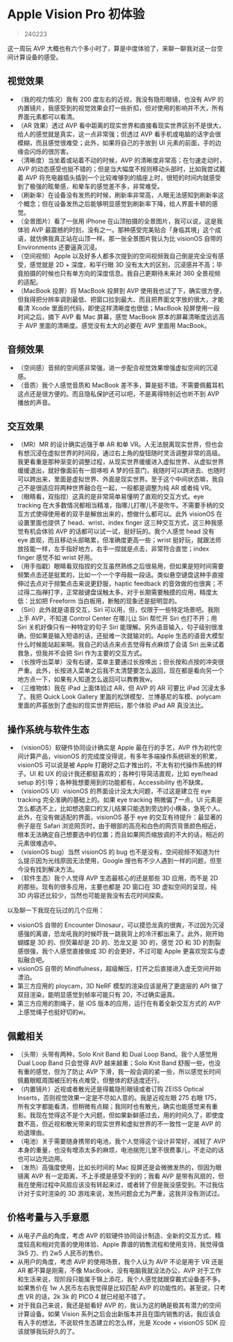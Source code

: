 # Apple Vision Pro 初体验

> 240223

这一周玩 AVP 大概也有六个多小时了，算是中度体验了，来聊一聊我对这一台空间计算设备的感受。

## 视觉效果

- （我的视力情况）我有 200 度左右的近视，我没有隐形眼镜，也没有 AVP 的内置镜片，我感受到的视觉效果会打一些折扣，但对使用的影响并不大，所有界面元素都可以看清。
- （AR 效果）透过 AVP 看中距离的现实世界和直接看现实世界区别不是很大，给人的感觉就是真实，这一点非常强；但透过 AVP 看手机或电脑的话字会很模糊，而且感觉很难受；此外，如果将自己的手放到 UI 元素的前面，手的边缘会闪烁的很厉害。
- （清晰度）当坐着或站着不动的时候，AVP 的清晰度非常高；在匀速走动时，AVP 的动态感受也挺不错的；但是当大幅度不规则移动头部时，比如我尝试戴着 AVP 将充电器插头插到一个比较难够到的插座上时，很短的时间内就感受到了极强的眩晕感，和晕车的感觉差不多，非常难受。
- （刷新率）在设备没有发热的时候，刷新率非常高，人眼无法感知到刷新率这个概念；但在设备发热之后能够明显感觉到刷新率下降，给人界面卡顿的感觉。
- （全景图片）看了一张用 iPhone 在山顶拍摄的全景图片，我可以说，这是我体验 AVP 最震撼的时刻，没有之一。那种感受完美贴合「身临其境」这个成语，就仿佛我真正站在山顶一样。那一张全景图片我认为比 visionOS 自带的 Environments 还要逼真沉浸。
- （空间视频）Apple 以及好多人都多次提到的空间视频我自己倒是完全没有感受，感觉就是 2D + 深度，和平行眼 3D 没有太大的区别，沉浸感并不高；毕竟拍摄的时候也只有单方向的深度信息。我自己更期待未来对 360 全景视频的适配。
- （MacBook 投屏）将 MacBook 投屏到 AVP 使用我也试了下，确实很方便，但我得把分辨率调到最低、把窗口拉到最大、而且把界面文字放的很大，才能看清 Xcode 里面的代码，即使这样清晰度也很低；MacBook 投屏使用一段时间之后，摘下 AVP 看 Mac 屏幕，感觉 MacBook 原本的屏幕清晰度远远高于 AVP 里面的清晰度。感觉没有太大的必要在 AVP 里面用 MacBook。

## 音频效果

- （空间感）音频的空间感非常强，进一步配合视觉效果增强虚拟空间的沉浸感。
- （音质）我个人感觉音质和 MacBook 差不多，算是挺不错。不需要佩戴耳机这点还是很方便的。而且隐私保护还可以吧，不是离得特别近也听不到 AVP 播放的声音。

## 交互效果

- （MR）MR 的设计确实远强于单 AR 和单 VR。人无法脱离现实世界，但也会有想沉浸在虚拟世界的时间段，通过右上角的旋钮随时灵活调整非常的高级。我更看重是那种渐变的调整过程，从现实世界缓缓进入虚拟世界、从虚拟世界缓缓退出，就好像面前有一扇哆啦 A 梦的任意门，我随时可以跨进去、也随时可以跨出来，里面是虚拟世界、外面是现实世界。至于这个中间状态嘛，我自己不是很适应将两种世界融合在一起，一般都是调整为纯 AR 或者纯 VR。
- （眼睛看，双指捏）这真的是非常简单易懂明了直观的交互方式。eye tracking 在大多数情况都相当精准，指哪儿打哪儿不是吹牛。不需要手柄的交互方式使得使用者的双手是解放出来的，想做什么都可以。此外 visionOS 在设置里面也提供了 head、wrist、index finger 这三种交互方式，这三种我感觉有机会体验 AVP 的话都可以试一试，挺好玩的。我个人感觉 head 没有 eye 直观，而且移动头部略累，但准确度更高一些；wrist 挺好玩，就跟法师放技能一样，左手指好地方，右手一捏就是点击，非常符合直觉；index finger 感觉不如 wrist 好用。
- （用手指戳）眼睛看双指捏的交互虽然熟练之后很易用，但如果是短时间需要频繁点击还是挺累的，比如一个一个字母敲一段话。类似悬空键盘这种手直接伸过去点对于频繁点击来说更舒服，haptic feedback 的音效做的也很爽；不过得二指禅打字，正常敲键盘误触太多。对于长期需要触摸的应用，精度太低：比如把 Freeform 当白板用，断触的现象还是挺明显的。
- （Siri）此外就是语音交互，Siri 可以用，但，仅限于一些特定场景吧。我刚上手 AVP，不知道 Control Center 在哪儿让 Siri 帮忙开 Siri 也打不开；用 Siri 关机好像只有一种特定的句子 Siri 能理解。另外语音输入，句子级别很准确，但如果是输入短语的话，还挺难一次就输对的。Apple 生态的语音大模型什么时候能站起来啊。我自己的话点来点去觉得有点麻烦了会请 Siri 出来试着救急，但我并不会把 Siri 作为主要的交互方式。
- （长按呼出菜单）没有右键，菜单主要通过长按唤出；但长按和点按的冲突很严重。此外，长按进入菜单之后我不太清楚要怎么返回，现在都是看向另一个地方点一下，如果有人知道怎么返回可以教教我w。
- （三维物体）我在 iPad 上面体验过 AR，但 AVP 的 AR 可要比 iPad 沉浸太多了。我把 Quick Look Gallery 里面的松饼模型、兰博基尼的车模、polycam 里面的芦荟放到了虚拟的现实世界把玩，那个体验 iPad AR 真没法比。

## 操作系统与软件生态

- （visionOS）软硬件协同设计确实是 Apple 最在行的手艺，AVP 作为初代空间计算产品，visionOS 的完成度没得说，有多年多端操作系统研发的积累，visionOS 可以说是被 Apple 打磨好之后才推出的，不太有初代操作系统的样子。UI 和 UX 的设计我还都挺喜欢的；各种引导简洁直观，比如 eye/head setup 的引导；各种我想要用到的功能都有，Accessibility 也不缺席。
- （visionOS UI）visionOS 的界面设计没太大问题，不过这是建立在 eye tracking 完全准确的基础上的。如果 eye tracking 稍微偏了一点，UI 元素是怎么都选不上，比如想选窗口的叉儿结果只能选到旁边的小横条，急死个人。此外，在没有做适配的界面，visionOS 基于 eye 的交互有待提升：最显著的例子是在 Safari 浏览网页时，由于眼部的高亮和白色的网页背景颜色相近，根本无法确定自己想要选中的位置；而且如果网页缩放调的不大的话，相近的元素很难选中。
- （visionOS bug）当然 visionOS 的 bug 也不是没有，空间视频不知道为什么提示因为光线原因无法使用，Google 搜也有不少人遇到一样的问题，但至今没有找到解决方法。
- （软件生态）我个人觉得 AVP 生态最核心的还是那些 3D 应用，而不是 2D 的那些。现有的很多应用，主要也都是 2D 窗口在 3D 虚拟空间的呈现，纯 3D 内容还比较少，当然也可能是我没有去花时间探索。

以及聊一下我现在玩过的几个应用：

- visionOS 自带的 Encounter Dinosaur，可以摸恐龙真的很爽，不过因为沉浸感强的离谱，恐龙吼我的时候吓我一跳我背上的冷汗都出来了。此外，刚开始蝴蝶是 3D 的、但荧幕却是 2D 的、恐龙又是 3D 的，感觉 2D 和 3D 的割裂感很强，我个人感觉直接做成 3D 的会更好，不过可能 Apple 更喜欢现实与虚拟融合吧。
- visionOS 自带的 Mindfulness，超级解压，打开之后直接进入虚无空间开始漂泊。
- 第三方应用的 ploycam，3D NeRF 模型的渲染应该是用了更底层的 API 做了双目渲染，能明显感觉到帧率可能只有 20，不过确实逼真。
- 第三方应用的割绳子，是 iOS 版本的应用，运行在有着全新交互方式的 AVP 上感觉绳子也挺好切的w。

## 佩戴相关

- （头带）头带有两种，Solo Knit Band 和 Dual Loop Band。我个人感觉用 Dual Loop Band 只会觉得 AVP 越来越重；Solo Knit Band 舒服一些，也没有重的感觉，但为了防止 AVP 下滑，我一般会调的紧一些，所以感觉长时间佩戴眼眶周围被压的有点难受，但整体的舒适度还行。
- （内置镜片）近视或者散光还是得戴隐形眼镜或者订购 ZEISS Optical Inserts，否则视觉效果一定是不尽如人意的。我是近视左眼 275 右眼 175，所有文字都能看清，但稍微有点糊；我同时也有散光，确实也能感觉来有重影。我现在觉得这不是个大问题，但如果新鲜感过去，用的时间久了，即使度数不高，但近视和散光带来的现实世界和虚拟世界的不一致性一定是 AVP 的劝退理由。
- （电池）关于需要随身携带的电池，我个人觉得这个设计非常好，减轻了 AVP 本身的重量，也没有增添太多的麻烦，电池揣兜儿里不很费事儿，不走动的话也可以边充边用。
- （发热）高强度使用，比如长时间的 Mac 投屏还是会微微发热的，但因为眼镜离 AVP 有一定距离，不上手摸是感受不到的；我看 AVP 是带有风扇的，但我在使用过程中风扇应该没有转起来过，或者转了但是我没感受到。不过我估计对于实时渲染的 3D 游戏来说，发热问题会尤为严重，这我并没有测试过。

## 价格考量与入手意愿

- 从电子产品的角度，考虑 AVP 的软硬件协同设计制造、全新的交互方式、精度较高和相对完善的使用体验、Apple 靠谱的销售流程和使用支持，我觉得值 3k5 刀、约 2w5 人民币的售价。
- 从用户的角度，考虑 AVP 的使用场景，我个人认为 AVP 不论是用于 VR 还是 AR 都不算是刚需，不像 MacBook，没有电脑我就没法办公，AVP 对于工作和生活来说，现阶段只能属于锦上添花，我个人感觉就跟穿戴式设备差不多。如果售价在 1w 人民币左右我觉得是比较匹配 AVP 的功能性的。甚至说，只考虑 VR 的话，2k 3k 的 PICO 4 就已经挺不错了。
- 对于我自己来说，我还是挺看好 AVP 的，我认为这的确是极其有潜力的空间计算设备。如果  Vision 系列之后会出新版本并且在国内销售的话，我应该会有入手的想法，不说软件生态建立的怎么样，光是 Xcode + visionOS SDK 应该就够我玩好久的了。
